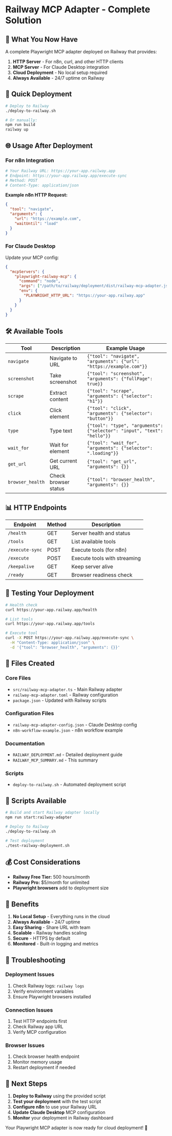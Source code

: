 # Railway MCP Adapter - Complete Solution

## 🎯 **What You Now Have**

A complete Playwright MCP adapter deployed on Railway that provides:

1. **HTTP Server** - For n8n, curl, and other HTTP clients
2. **MCP Server** - For Claude Desktop integration
3. **Cloud Deployment** - No local setup required
4. **Always Available** - 24/7 uptime on Railway

## 🚀 **Quick Deployment**

```bash
# Deploy to Railway
./deploy-to-railway.sh

# Or manually:
npm run build
railway up
```

## 🌐 **Usage After Deployment**

### **For n8n Integration**
```bash
# Your Railway URL: https://your-app.railway.app
# Endpoint: https://your-app.railway.app/execute-sync
# Method: POST
# Content-Type: application/json
```

**Example n8n HTTP Request:**
```json
{
  "tool": "navigate",
  "arguments": {
    "url": "https://example.com",
    "waitUntil": "load"
  }
}
```

### **For Claude Desktop**
Update your MCP config:
```json
{
  "mcpServers": {
    "playwright-railway-mcp": {
      "command": "node",
      "args": ["/path/to/railway/deployment/dist/railway-mcp-adapter.js"],
      "env": {
        "PLAYWRIGHT_HTTP_URL": "https://your-app.railway.app"
      }
    }
  }
}
```

## 🛠️ **Available Tools**

| Tool | Description | Example Usage |
|------|-------------|---------------|
| `navigate` | Navigate to URL | `{"tool": "navigate", "arguments": {"url": "https://example.com"}}` |
| `screenshot` | Take screenshot | `{"tool": "screenshot", "arguments": {"fullPage": true}}` |
| `scrape` | Extract content | `{"tool": "scrape", "arguments": {"selector": "h1"}}` |
| `click` | Click element | `{"tool": "click", "arguments": {"selector": "button"}}` |
| `type` | Type text | `{"tool": "type", "arguments": {"selector": "input", "text": "hello"}}` |
| `wait_for` | Wait for element | `{"tool": "wait_for", "arguments": {"selector": ".loading"}}` |
| `get_url` | Get current URL | `{"tool": "get_url", "arguments": {}}` |
| `browser_health` | Check browser status | `{"tool": "browser_health", "arguments": {}}` |

## 📊 **HTTP Endpoints**

| Endpoint | Method | Description |
|----------|--------|-------------|
| `/health` | GET | Server health and status |
| `/tools` | GET | List available tools |
| `/execute-sync` | POST | Execute tools (for n8n) |
| `/execute` | POST | Execute tools with streaming |
| `/keepalive` | GET | Keep server alive |
| `/ready` | GET | Browser readiness check |

## 🧪 **Testing Your Deployment**

```bash
# Health check
curl https://your-app.railway.app/health

# List tools
curl https://your-app.railway.app/tools

# Execute tool
curl -X POST https://your-app.railway.app/execute-sync \
  -H "Content-Type: application/json" \
  -d '{"tool": "browser_health", "arguments": {}}'
```

## 📁 **Files Created**

### **Core Files**
- `src/railway-mcp-adapter.ts` - Main Railway adapter
- `railway-mcp-adapter.toml` - Railway configuration
- `package.json` - Updated with Railway scripts

### **Configuration Files**
- `railway-mcp-adapter-config.json` - Claude Desktop config
- `n8n-workflow-example.json` - n8n workflow example

### **Documentation**
- `RAILWAY_DEPLOYMENT.md` - Detailed deployment guide
- `RAILWAY_MCP_SUMMARY.md` - This summary

### **Scripts**
- `deploy-to-railway.sh` - Automated deployment script

## 🔧 **Scripts Available**

```bash
# Build and start Railway adapter locally
npm run start:railway-adapter

# Deploy to Railway
./deploy-to-railway.sh

# Test deployment
./test-railway-deployment.sh
```

## 💰 **Cost Considerations**

- **Railway Free Tier:** 500 hours/month
- **Railway Pro:** $5/month for unlimited
- **Playwright browsers** add to deployment size

## 🎉 **Benefits**

1. **No Local Setup** - Everything runs in the cloud
2. **Always Available** - 24/7 uptime
3. **Easy Sharing** - Share URL with team
4. **Scalable** - Railway handles scaling
5. **Secure** - HTTPS by default
6. **Monitored** - Built-in logging and metrics

## 🚨 **Troubleshooting**

### **Deployment Issues**
1. Check Railway logs: `railway logs`
2. Verify environment variables
3. Ensure Playwright browsers installed

### **Connection Issues**
1. Test HTTP endpoints first
2. Check Railway app URL
3. Verify MCP configuration

### **Browser Issues**
1. Check browser health endpoint
2. Monitor memory usage
3. Restart deployment if needed

## 🎯 **Next Steps**

1. **Deploy to Railway** using the provided script
2. **Test your deployment** with the test script
3. **Configure n8n** to use your Railway URL
4. **Update Claude Desktop** MCP configuration
5. **Monitor** your deployment in Railway dashboard

Your Playwright MCP adapter is now ready for cloud deployment! 🚀

